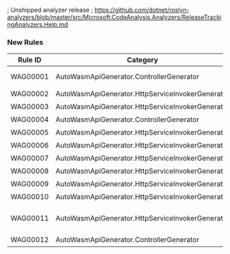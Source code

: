 ; Unshipped analyzer release
; https://github.com/dotnet/roslyn-analyzers/blob/master/src/Microsoft.CodeAnalysis.Analyzers/ReleaseTrackingAnalyzers.Help.md

### New Rules
Rule ID | Category | Severity | Notes
--------|----------|----------|-------
WAG00001 | AutoWasmApiGenerator.ControllerGenerator | Error | 继承多个接口需要指定接口标注[WebControllerAttribute]
WAG00002 | AutoWasmApiGenerator.HttpServiceInvokerGenerator | Error | 无法为该类型生成WebApi调用类，缺少接口
WAG00003 | AutoWasmApiGenerator.HttpServiceInvokerGenerator | Error | 方法参数过多
WAG00004 | AutoWasmApiGenerator.ControllerGenerator | Error | 控制器（controller）不能包含泛型
WAG00005 | AutoWasmApiGenerator.HttpServiceInvokerGenerator | Error | 仅支持异步方法
WAG00006 | AutoWasmApiGenerator.HttpServiceInvokerGenerator | Error | 路由中未包含路由参数({0})
WAG00007 | AutoWasmApiGenerator.HttpServiceInvokerGenerator | Error | 不能同时设置\[FromBody\]和\[FromForm\]({0})
WAG00008 | AutoWasmApiGenerator.HttpServiceInvokerGenerator | Error | 不能设置多个\[FromBody\]({0})
WAG00009 | AutoWasmApiGenerator.HttpServiceInvokerGenerator | Error | 暂不支持的返回值类型({0})
WAG00010 | AutoWasmApiGenerator.HttpServiceInvokerGenerator | Error | 生成服务调用器过程中发生错误: {0}
WAG00011 | AutoWasmApiGenerator.HttpServiceInvokerGenerator | Error | AutoWasmApiGenerator.ApiInvokerGenerateAttribute需要同时设置AutoWasmApiGenerator.WebControllerAttribute
WAG00012 | AutoWasmApiGenerator.ControllerGenerator | Error | 生成控制器过程中发生错误: {0}